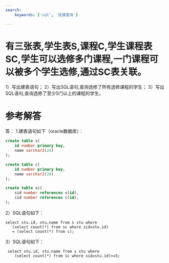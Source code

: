 ```yaml
---
search:
    keywords: ['sql', '连接查询']

---
```



# 有三张表,学生表S,课程C,学生课程表SC,学生可以选修多门课程,一门课程可以被多个学生选修,通过SC表关联。
1）写出建表语句； 
2）写出SQL语句,查询选修了所有选修课程的学生； 
3）写出SQL语句,查询选修了至少5门以上的课程的学生。 

# 参考解答

答：
1.建表语句如下（oracle数据库）：
```sql
create table s(
    id number primary key, 
    name varchar2(20)
); 
```
```sql
create table c(
    id number primary key, 
    name varchar2(20)
); 
```
```sql
create table sc(
    sid number references s(id), 
    cid number references c(id), 
);
```
 2）SQL语句如下： 
 ```
select stu.id, stu.name from s stu where 
    (select count(*) from sc where sid=stu.id) 
    = (select count(*) from c);
```
 3）SQL语句如下：
```
 select stu.id, stu.name from s stu where 
    (select count(*) from sc where sid=stu.id)>=5;
```

